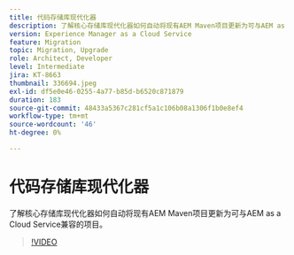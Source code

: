 ```yaml
---
title: 代码存储库现代化器
description: 了解核心存储库现代化器如何自动将现有AEM Maven项目更新为可与AEM as a Cloud Service兼容的项目。
version: Experience Manager as a Cloud Service
feature: Migration
topic: Migration, Upgrade
role: Architect, Developer
level: Intermediate
jira: KT-8663
thumbnail: 336694.jpeg
exl-id: df5e0e46-0255-4a77-b85d-b6520c871879
duration: 183
source-git-commit: 48433a5367c281cf5a1c106b08a1306f1b0e8ef4
workflow-type: tm+mt
source-wordcount: '46'
ht-degree: 0%

---
```


# 代码存储库现代化器

了解核心存储库现代化器如何自动将现有AEM Maven项目更新为可与AEM as a Cloud Service兼容的项目。

>[!VIDEO](https://video.tv.adobe.com/v/3444673?quality=12&learn=on&captions=chi_hans)
